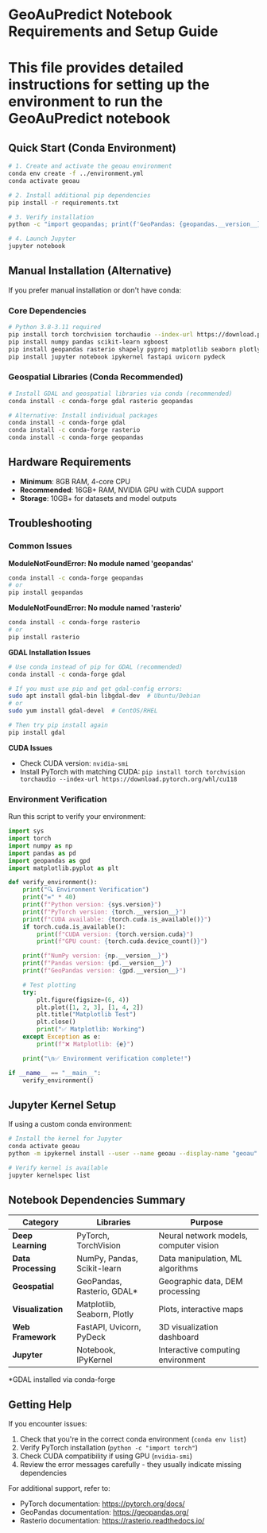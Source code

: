 # GeoAuPredict Notebook Requirements and Setup Guide
# This file provides detailed instructions for setting up the environment to run the GeoAuPredict notebook

## Quick Start (Conda Environment)
```bash
# 1. Create and activate the geoau environment
conda env create -f ../environment.yml
conda activate geoau

# 2. Install additional pip dependencies
pip install -r requirements.txt

# 3. Verify installation
python -c "import geopandas; print(f'GeoPandas: {geopandas.__version__}')"

# 4. Launch Jupyter
jupyter notebook
```

## Manual Installation (Alternative)
If you prefer manual installation or don't have conda:

### Core Dependencies
```bash
# Python 3.8-3.11 required
pip install torch torchvision torchaudio --index-url https://download.pytorch.org/whl/cu118
pip install numpy pandas scikit-learn xgboost
pip install geopandas rasterio shapely pyproj matplotlib seaborn plotly
pip install jupyter notebook ipykernel fastapi uvicorn pydeck
```

### Geospatial Libraries (Conda Recommended)
```bash
# Install GDAL and geospatial libraries via conda (recommended)
conda install -c conda-forge gdal rasterio geopandas

# Alternative: Install individual packages
conda install -c conda-forge gdal
conda install -c conda-forge rasterio
conda install -c conda-forge geopandas
```

## Hardware Requirements
- **Minimum**: 8GB RAM, 4-core CPU
- **Recommended**: 16GB+ RAM, NVIDIA GPU with CUDA support
- **Storage**: 10GB+ for datasets and model outputs

## Troubleshooting

### Common Issues

**ModuleNotFoundError: No module named 'geopandas'**
```bash
conda install -c conda-forge geopandas
# or
pip install geopandas
```

**ModuleNotFoundError: No module named 'rasterio'**
```bash
conda install -c conda-forge rasterio
# or
pip install rasterio
```

**GDAL Installation Issues**
```bash
# Use conda instead of pip for GDAL (recommended)
conda install -c conda-forge gdal

# If you must use pip and get gdal-config errors:
sudo apt install gdal-bin libgdal-dev  # Ubuntu/Debian
# or
sudo yum install gdal-devel  # CentOS/RHEL

# Then try pip install again
pip install gdal
```

**CUDA Issues**
- Check CUDA version: `nvidia-smi`
- Install PyTorch with matching CUDA: `pip install torch torchvision torchaudio --index-url https://download.pytorch.org/whl/cu118`

### Environment Verification
Run this script to verify your environment:

```python
import sys
import torch
import numpy as np
import pandas as pd
import geopandas as gpd
import matplotlib.pyplot as plt

def verify_environment():
    print("🔍 Environment Verification")
    print("=" * 40)
    print(f"Python version: {sys.version}")
    print(f"PyTorch version: {torch.__version__}")
    print(f"CUDA available: {torch.cuda.is_available()}")
    if torch.cuda.is_available():
        print(f"CUDA version: {torch.version.cuda}")
        print(f"GPU count: {torch.cuda.device_count()}")

    print(f"NumPy version: {np.__version__}")
    print(f"Pandas version: {pd.__version__}")
    print(f"GeoPandas version: {gpd.__version__}")

    # Test plotting
    try:
        plt.figure(figsize=(6, 4))
        plt.plot([1, 2, 3], [1, 4, 2])
        plt.title("Matplotlib Test")
        plt.close()
        print("✅ Matplotlib: Working")
    except Exception as e:
        print(f"❌ Matplotlib: {e}")

    print("\n✅ Environment verification complete!")

if __name__ == "__main__":
    verify_environment()
```

## Jupyter Kernel Setup
If using a custom conda environment:

```bash
# Install the kernel for Jupyter
conda activate geoau
python -m ipykernel install --user --name geoau --display-name "geoau"

# Verify kernel is available
jupyter kernelspec list
```

## Notebook Dependencies Summary

| Category | Libraries | Purpose |
|----------|-----------|---------|
| **Deep Learning** | PyTorch, TorchVision | Neural network models, computer vision |
| **Data Processing** | NumPy, Pandas, Scikit-learn | Data manipulation, ML algorithms |
| **Geospatial** | GeoPandas, Rasterio, GDAL* | Geographic data, DEM processing |
| **Visualization** | Matplotlib, Seaborn, Plotly | Plots, interactive maps |
| **Web Framework** | FastAPI, Uvicorn, PyDeck | 3D visualization dashboard |
| **Jupyter** | Notebook, IPyKernel | Interactive computing environment |

*GDAL installed via conda-forge

## Getting Help

If you encounter issues:
1. Check that you're in the correct conda environment (`conda env list`)
2. Verify PyTorch installation (`python -c "import torch"`)
3. Check CUDA compatibility if using GPU (`nvidia-smi`)
4. Review the error messages carefully - they usually indicate missing dependencies

For additional support, refer to:
- PyTorch documentation: https://pytorch.org/docs/
- GeoPandas documentation: https://geopandas.org/
- Rasterio documentation: https://rasterio.readthedocs.io/
